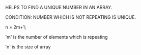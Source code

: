 HELPS TO FIND A UNIQUE NUMBER IN AN ARRAY.

CONDITION: NUMBER WHICH IS NOT REPEATING IS UNIQUE.

n = 2m+1;

'm' is the number of elements which is repeating

'n' is the size of array
